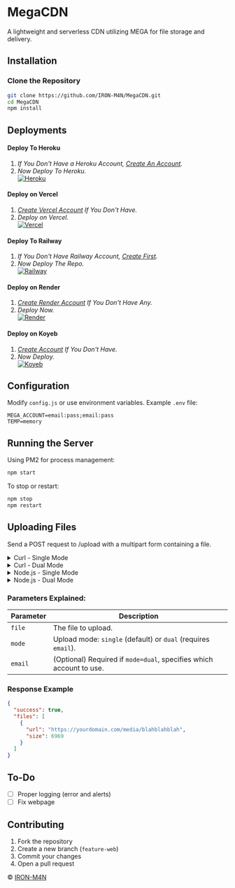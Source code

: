 
# MegaCDN  
A lightweight and serverless CDN utilizing MEGA for file storage and delivery.  

## Installation  

### Clone the Repository  
```sh
git clone https://github.com/IRON-M4N/MegaCDN.git
cd MegaCDN
npm install
```

## Deployments

#### Deploy To Heroku
1. *If You Don't Have a Heroku Account, [Create An Account](https://signup.heroku.com).*
2. *Now Deploy To Heroku.* <br>
[![Heroku](https://img.shields.io/badge/Heroku-000000?style=for-the-badge&logo=heroku&logoColor=white)](https://heroku.com/deploy?template=https://github.com/IRON-M4N/MegaCDN)

#### Deploy on Vercel
1. *[Create Vercel Account](https://vercel.com/signup) If You Don't Have.*
2. *Deploy on Vercel.* <br>
[![Vercel](https://img.shields.io/badge/Vercel-000000?style=for-the-badge&logo=vercel&logoColor=white)](https://vercel.com/new/clone?repository-url=https%3A%2F%2Fgithub.com%2FIRON-M4N%2FMegaCDN&env=MEGA_ACCOUNT,PORT&envDescription=provide%20multiple%20accounts%20in%20this%20format%20email%3Apass%3Bemail%3Apass%0Afor%20port%20use%203000%20or%20any)

#### Deploy To Railway
1. *If You Don't Have Railway Account, [Create First](https://railway.com).*
2. *Now Deploy The Repo.* <br>
[![Railway](https://img.shields.io/badge/Railway-000000?style=for-the-badge&logo=railway&logoColor=white)](https://railway.com/new)

#### Deploy on Render
1. *[Create Render Account](https://dashboard.render.com/register) If You Don't Have Any.*
2. *Deploy Now.* <br>
[![Render](https://img.shields.io/badge/Render-000000?style=for-the-badge&logo=render&logoColor=white)](https://render.com/deploy?repo=https://github.com/IRON-M4N/MegaCDN)

#### Deploy on Koyeb
1. *[Create Account](https://app.koyeb.com/auth/signup) If You Don't Have.*
2. *Now Deploy.* <br>
[![Koyeb](https://img.shields.io/badge/Koyeb-000000?style=for-the-badge&logo=koyeb&logoColor=white)](https://app.koyeb.com/deploy?type=git&repository=github.com/IRON-M4N/MegaCDN&name=MegaCDN&builder=buildpack&env[MEGA_ACCOUNT]=email:pass&env[PORT]=3000&env[TEMP]=memory )

## Configuration  

Modify `config.js` or use environment variables. Example `.env` file:  

```
MEGA_ACCOUNT=email:pass;email:pass
TEMP=memory
```

## Running the Server  

Using PM2 for process management:  
```sh
npm start
```  
To stop or restart:  
```sh
npm stop  
npm restart  
```

## Uploading Files  

Send a POST request to /upload with a multipart form containing a file.  

<details>
  <summary>Curl - Single Mode</summary>

 ``` sh
  curl -X POST -F "file=@image.jpg" -F "mode=single" http://yourdomain.com/upload
  ```
</details>

<details>
  <summary>Curl - Dual Mode</summary>

  ```sh
  curl -X POST -F "file=@image.jpg" -F "mode=dual" -F "email=user@example.com" http://yourdomain.com/upload
  ```
</details>

<details>
  <summary>Node.js - Single Mode</summary>

  ```js
  const fs = require("fs");
  const axios = require("axios");
  const FormData = require("form-data");

  async function uploadSingle() {
    const form = new FormData();
    form.append("file", fs.createReadStream("image.jpg"));
    form.append("mode", "single");

    const res = await axios.post("http://yourdomain.com/upload", form, {
      headers: form.getHeaders(),
    });

    console.log(res.data);
  }

  uploadSingle();
  ```
</details>

<details>
  <summary>Node.js - Dual Mode</summary>

  ```js
  const fs = require("fs");
  const axios = require("axios");
  const FormData = require("form-data");

  async function uploadDual() {
    const form = new FormData();
    form.append("file", fs.createReadStream("image.jpg"));
    form.append("mode", "dual");
    form.append("email", "ironman@onlyfans.com");

    const res = await axios.post("http://yourdomain.com/upload", form, {
      headers: form.getHeaders(),
    });

    console.log(res.data);
  }

  uploadDual();
  ```
</details>

### **Parameters Explained:**  
| Parameter  | Description |
|------------|-------------|
| `file` | The file to upload. |
| `mode` | Upload mode: `single` (default) or `dual` (requires `email`). |
| `email` | (Optional) Required if `mode=dual`, specifies which account to use. |

### Response Example  
```json
{
  "success": true,
  "files": [
    {
      "url": "https://yourdomain.com/media/blahblahblah",
      "size": 6969
    }
  ]
}
```  

## To-Do  
- [ ] Proper logging (error and alerts)
- [ ] Fix webpage

## Contributing  
1. Fork the repository  
2. Create a new branch (`feature-web`)  
3. Commit your changes  
4. Open a pull request  


© [IRON-M4N](https://github.com/IRON-M4N)
